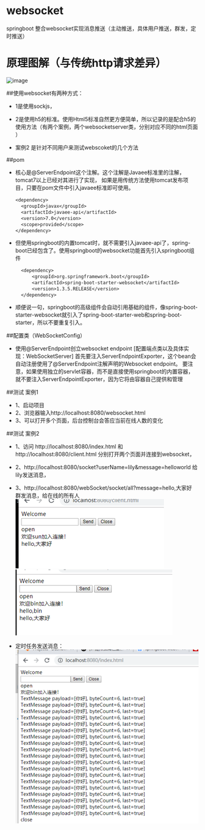 # websocket
springboot 整合websocket实现消息推送（主动推送，具体用户推送，群发，定时推送）

# 原理图解（与传统http请求差异）

![image](http://dl2.iteye.com/upload/attachment/0130/1491/f14c9efc-07f6-3fcd-bdf7-faf2ebf0f6ae.png)


##使用websocket有两种方式：
* 1是使用sockjs，
* 2是使用h5的标准。使用Html5标准自然更方便简单，所以记录的是配合h5的使用方法（有两个案例，两个websocketserver类，分别对应不同的html页面 ）

* 案例2 是针对不同用户来测试webscoket的几个方法

##pom
* 核心是@ServerEndpoint这个注解。这个注解是Javaee标准里的注解，tomcat7以上已经对其进行了实现，
  如果是用传统方法使用tomcat发布项目，只要在pom文件中引入javaee标准即可使用。
  
      <dependency>
        <groupId>javax</groupId>
        <artifactId>javaee-api</artifactId>
        <version>7.0</version>
        <scope>provided</scope>
      </dependency>
      
* 但使用springboot的内置tomcat时，就不需要引入javaee-api了，spring-boot已经包含了。使用springboot的websocket功能首先引入springboot组件

        <dependency>
            <groupId>org.springframework.boot</groupId>
            <artifactId>spring-boot-starter-websocket</artifactId>
            <version>1.3.5.RELEASE</version>
        </dependency>
     
* 顺便说一句，springboot的高级组件会自动引用基础的组件，像spring-boot-starter-websocket就引入了spring-boot-starter-web和spring-boot-starter，所以不要重复引入。


##配置类（WebSocketConfig）
* 使用@ServerEndpoint创立websocket endpoint [配置端点类以及具体实现：WebSocketServer]
  首先要注入ServerEndpointExporter，这个bean会自动注册使用了@ServerEndpoint注解声明的Websocket endpoint。
  要注意，如果使用独立的servlet容器，而不是直接使用springboot的内置容器，就不要注入ServerEndpointExporter，因为它将由容器自己提供和管理
  
##测试 案例1
* 1、启动项目
* 2、浏览器输入http://localhost:8080/websocket.html
* 3、可以打开多个页面，后台控制台会答应当前在线人数的变化

##测试 案例2
* 1、访问 http://localhost:8080/index.html 和 http://localhost:8080/client.html 分别打开两个页面并连接到websocket，
* 2、http://localhost:8080/socket?userName=lily&message=helloworld 给lily发送消息，
* 3、http://localhost:8080/webSocket/socket/all?message=hello,大家好 群发消息，给在线的所有人
![image](https://github.com/17661977890/websocket/blob/master/src/main/resources/image/%E5%BE%AE%E4%BF%A1%E5%9B%BE%E7%89%87_20190702135004.png)
![image](https://github.com/17661977890/websocket/blob/master/src/main/resources/image/%E5%BE%AE%E4%BF%A1%E5%9B%BE%E7%89%87_20190702135058.png)

* 定时任务发送消息：
![image](https://github.com/17661977890/websocket/blob/master/src/main/resources/image/%E5%BE%AE%E4%BF%A1%E5%9B%BE%E7%89%87_20190702150146.png)
